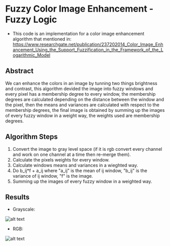 # Fuzzy Color Image Enhancement - Fuzzy Logic
- This code is an implementation for a color image enhancement algorithm that mentioned in: 
    https://www.researchgate.net/publication/237202014_Color_Image_Enhancement_Using_the_Support_Fuzzification_in_the_Framework_of_the_Logarithmic_Model
## Abstract
We can enhance the colors in an image by tunning two things brightness and contrast, this algorithm devided the image into fuzzy 
windows and every pixel has a membership degree to every window, the membership degrees are calculated depending on 
the distance between the window and the pixel, then the means and variances are calculated with respect to the membership degrees,
the final image is obtained by summing up the images of every fuzzy window in a weight way, the weights used are membership degrees.

## Algorithm Steps
  1. Convert the image to gray level space (if it is rgb convert every channel and work on one channel at a time then re-merge them).
  2. Calculate the pixels weights for every window.
  3. Calculate windows means and variances in a wieghted way.
  4. Do b_ij*f + a_ij where "a_ij" is the mean of ij window, "b_ij" is the variance of ij window, "f" is the image.
  5. Summing up the images of every fuzzy window in a weighted way.
## Results
- Grayscale:

![alt text](https://github.com/WaseemKn/FuzzyColorImageEnhancement-FuzzyLogicCourse-ITE5thYear/blob/master/Images/einsteineEnhanced.PNG)

- RGB:

![alt text](https://github.com/WaseemKn/FuzzyColorImageEnhancement-FuzzyLogicCourse-ITE5thYear/blob/master/Images/monkeyEnhanced.PNG)

